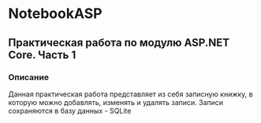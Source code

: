 # NotebookASP

## Практическая работа по модулю ASP.NET Core. Часть 1

### Описание
Данная практическая работа представляет из себя записную книжку, в которую можно добавлять, изменять и удалять записи.
Записи сохраняются в базу данных - SQLite
